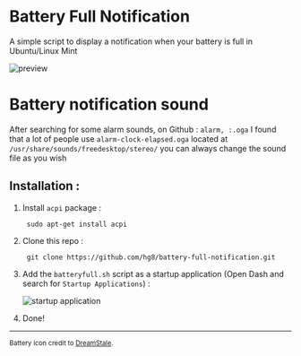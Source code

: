 # Battery Full Notification
A simple script to display a notification when your battery is full in Ubuntu/Linux Mint

![preview](http://i.imgur.com/rVGMBK8.png)
# Battery notification sound 
After searching for some alarm sounds, on Github : 
```alarm, :.oga```
I found that a lot of people use `alarm-clock-elapsed.oga` located at `/usr/share/sounds/freedesktop/stereo/`
you can always change the sound file as you wish

## Installation :

1. Install `acpi` package :

        sudo apt-get install acpi

2. Clone this repo :
        
        git clone https://github.com/hg8/battery-full-notification.git
        
3. Add the `batteryfull.sh` script as a startup application (Open Dash and search for `Startup Applications`) :

    ![startup application](http://i.imgur.com/pWcq9TW.png)

4. Done!


----

<sup>Battery icon credit to [DreamStale](http://www.dreamstale.com/free-download-40-battery-vector-icons/).</sup>


    
